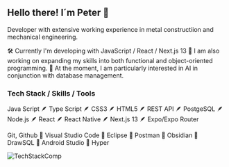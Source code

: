 ## Hello there! I´m Peter 👋

Developer with extensive working experience in metal constructiion and mechanical engineering.

🛠 Currently I'm developing with JavaScript / React / Next.js 13 
🔭 I am also working on expanding my skills into both functional and object-oriented programming.
🤩 At the moment, I am particularly interested in AI in conjunction with database management.

### Tech Stack / Skills / Tools

Java Script 🪶 Type Script  🪶 CSS3  🪶 HTML5  🪶 REST API  🪶 PostgeSQL  🪶 Node.js  🪶 React  🪶 React Native  🪶 Next.js 13  🪶 Expo/Expo Router

Git, Github 🔨 Visual Studio Code 🔨 Eclipse  🔨 Postman 🔨 Obsidian 🔨 DrawSQL 🔨 Android Studio 🔨 Hyper

![TechStackComp](https://user-images.githubusercontent.com/119940832/233340277-ccdd0a8b-2c53-441d-89a1-0735ce6021c7.png)
